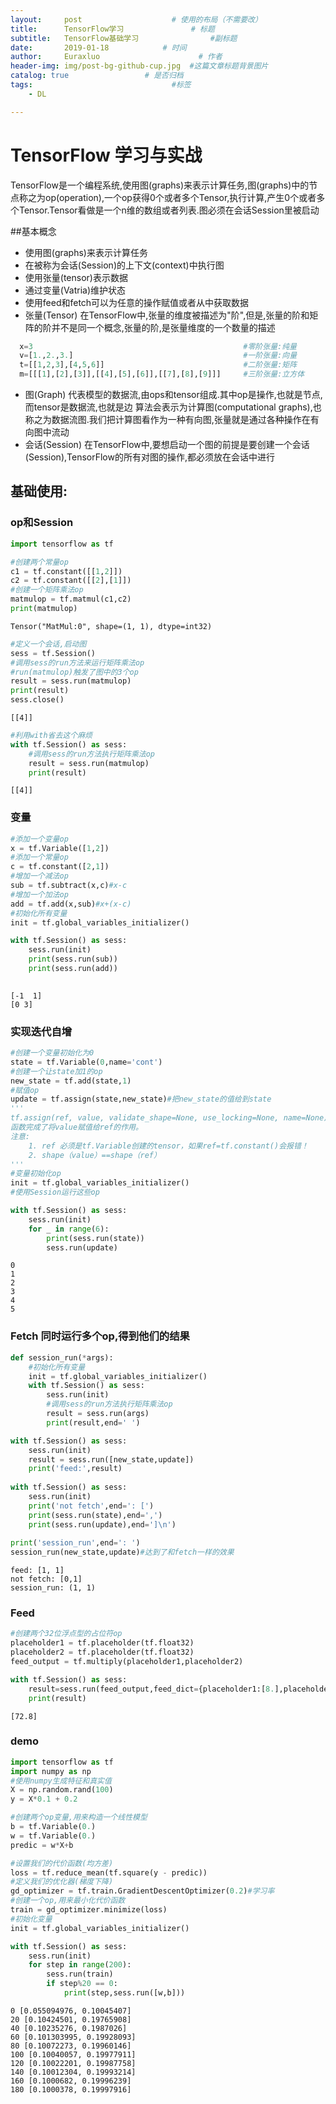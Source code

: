 ```yaml
---
layout:     post                    # 使用的布局（不需要改）
title:      TensorFlow学习               # 标题 
subtitle:   TensorFlow基础学习                #副标题
date:       2019-01-18            # 时间
author:     Euraxluo                      # 作者
header-img: img/post-bg-github-cup.jpg  #这篇文章标题背景图片
catalog: true                 # 是否归档
tags:                               #标签
    - DL

---
```

# TensorFlow 学习与实战
TensorFlow是一个编程系统,使用图(graphs)来表示计算任务,图(graphs)中的节点称之为op(operation),一个op获得0个或者多个Tensor,执行计算,产生0个或者多个Tensor.Tensor看做是一个n维的数组或者列表.图必须在会话Session里被启动

##基本概念
- 使用图(graphs)来表示计算任务
- 在被称为会话(Session)的上下文(context)中执行图
- 使用张量(tensor)表示数据
- 通过变量(Vatria)维护状态
- 使用feed和fetch可以为任意的操作赋值或者从中获取数据
- 张量(Tensor)
  在TensorFlow中,张量的维度被描述为"阶",但是,张量的阶和矩阵的阶并不是同一个概念,张量的阶,是张量维度的一个数量的描述
  
```python
  x=3												#零阶张量:纯量
  v=[1.,2.,3.]										#一阶张量:向量
  t=[[1,2,3],[4,5,6]]								#二阶张量:矩阵
  m=[[[1],[2],[3]],[[4],[5],[6]],[[7],[8],[9]]]		#三阶张量:立方体
```

- 图(Graph)
	代表模型的数据流,由ops和tensor组成.其中op是操作,也就是节点,而tensor是数据流,也就是边
	算法会表示为计算图(computational graphs),也称之为数据流图.我们把计算图看作为一种有向图,张量就是通过各种操作在有向图中流动
- 会话(Session)
	在TensorFlow中,要想启动一个图的前提是要创建一个会话(Session),TensorFlow的所有对图的操作,都必须放在会话中进行

## 基础使用:

### op和Session
```python
import tensorflow as tf
```


```python
#创建两个常量op
c1 = tf.constant([[1,2]])
c2 = tf.constant([[2],[1]])
#创建一个矩阵乘法op
matmulop = tf.matmul(c1,c2)
print(matmulop)
```

    Tensor("MatMul:0", shape=(1, 1), dtype=int32)



```python
#定义一个会话,启动图
sess = tf.Session()
#调用sess的run方法来运行矩阵乘法op
#run(matmulop)触发了图中的3个op
result = sess.run(matmulop)
print(result)
sess.close()
```

    [[4]]



```python
#利用with省去这个麻烦
with tf.Session() as sess:
    #调用sess的run方法执行矩阵乘法op
    result = sess.run(matmulop)
    print(result)
```

    [[4]]


### 变量


```python
#添加一个变量op
x = tf.Variable([1,2])
#添加一个常量op
c = tf.constant([2,1])
#增加一个减法op
sub = tf.subtract(x,c)#x-c
#增加一个加法op
add = tf.add(x,sub)#x+(x-c)
#初始化所有变量
init = tf.global_variables_initializer()

with tf.Session() as sess:
    sess.run(init)
    print(sess.run(sub))
    print(sess.run(add))
    
```

    [-1  1]
    [0 3]


### 实现迭代自增
```python
#创建一个变量初始化为0
state = tf.Variable(0,name='cont')
#创建一个让state加1的op
new_state = tf.add(state,1)
#赋值op
update = tf.assign(state,new_state)#把new_state的值给到state
'''
tf.assign(ref, value, validate_shape=None, use_locking=None, name=None)
函数完成了将value赋值给ref的作用。
注意:
    1. ref 必须是tf.Variable创建的tensor，如果ref=tf.constant()会报错！
    2. shape（value）==shape（ref）
'''
#变量初始化op
init = tf.global_variables_initializer()
#使用Session运行这些op

with tf.Session() as sess:
    sess.run(init)
    for _ in range(6):
        print(sess.run(state))
        sess.run(update)
```

    0
    1
    2
    3
    4
    5


### Fetch 同时运行多个op,得到他们的结果


```python
def session_run(*args):
    #初始化所有变量
    init = tf.global_variables_initializer()
    with tf.Session() as sess:
        sess.run(init)
        #调用sess的run方法执行矩阵乘法op
        result = sess.run(args)
        print(result,end=' ')

```

```python
with tf.Session() as sess:
    sess.run(init)
    result = sess.run([new_state,update])
    print('feed:',result)
    
with tf.Session() as sess:
    sess.run(init)
    print('not fetch',end=': [')
    print(sess.run(state),end=',')
    print(sess.run(update),end=']\n')
    
print('session_run',end=': ')
session_run(new_state,update)#达到了和fetch一样的效果
```

    feed: [1, 1]
    not fetch: [0,1]
    session_run: (1, 1) 

### Feed


```python
#创建两个32位浮点型的占位符op
placeholder1 = tf.placeholder(tf.float32)
placeholder2 = tf.placeholder(tf.float32)
feed_output = tf.multiply(placeholder1,placeholder2)

with tf.Session() as sess:
    result=sess.run(feed_output,feed_dict={placeholder1:[8.],placeholder2:[9.1]})
    print(result)
```

    [72.8]


### demo

```python
import tensorflow as tf
import numpy as np
#使用numpy生成特征和真实值
X = np.random.rand(100)
y = X*0.1 + 0.2

#创建两个op变量,用来构造一个线性模型
b = tf.Variable(0.)
w = tf.Variable(0.)
predic = w*X+b

#设置我们的代价函数(均方差)
loss = tf.reduce_mean(tf.square(y - predic))
#定义我们的优化器(梯度下降)
gd_optimizer = tf.train.GradientDescentOptimizer(0.2)#学习率
#创建一个op,用来最小化代价函数
train = gd_optimizer.minimize(loss)
#初始化变量
init = tf.global_variables_initializer()

with tf.Session() as sess:
    sess.run(init)
    for step in range(200):
        sess.run(train)
        if step%20 == 0:
            print(step,sess.run([w,b]))
```

    0 [0.055094976, 0.10045407]
    20 [0.10424501, 0.19765908]
    40 [0.10235276, 0.1987026]
    60 [0.101303995, 0.19928093]
    80 [0.10072273, 0.19960146]
    100 [0.10040057, 0.19977911]
    120 [0.10022201, 0.19987758]
    140 [0.10012304, 0.19993214]
    160 [0.1000682, 0.19996239]
    180 [0.1000378, 0.19997916]

